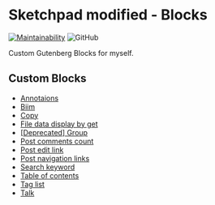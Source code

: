 # Sketchpad modified - Blocks

[![Maintainability](https://api.codeclimate.com/v1/badges/d84dcb13792856b318c6/maintainability)](https://codeclimate.com/github/Angelmaneuver/sketchpad-modified-blocks/maintainability) ![GitHub](https://img.shields.io/github/license/angelmaneuver/sketchpad-modified-blocks)

Custom Gutenberg Blocks for myself.

## Custom Blocks
 - [Annotaions](./src/annotations)
 - [Biim](./src/biim)
 - [Copy](./src/copy)
 - [File data display by get](./src/file-data-display-by-get)
 - [[Deprecated] Group](./src/group)
 - [Post comments count](./src/post-comments-count)
 - [Post edit link](./src/post-edit-link)
 - [Post navigation links](./src/post-navigation-links)
 - [Search keyword](./src/search-keyword)
 - [Table of contents](./src/table-of-contents)
 - [Tag list](./src/tag-list)
 - [Talk](./src/talk)
